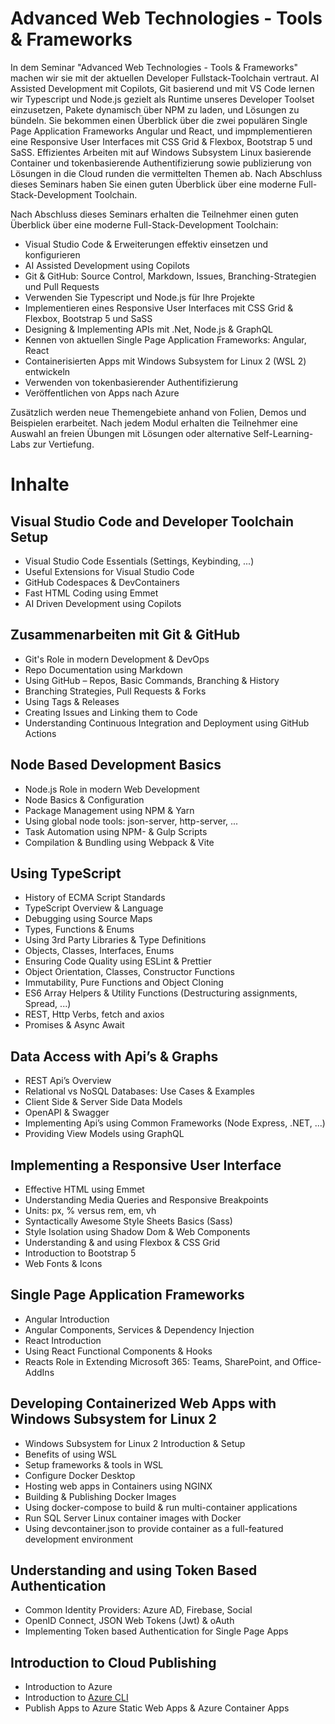 # Advanced Web Technologies - Tools & Frameworks

In dem Seminar "Advanced Web Technologies - Tools & Frameworks" machen wir sie mit der aktuellen Developer Fullstack-Toolchain vertraut. AI Assisted Development mit Copilots, Git basierend und mit VS Code lernen wir Typescript und Node.js gezielt als Runtime unseres Developer Toolset einzusetzen, Pakete dynamisch über NPM zu laden, und Lösungen zu bündeln. Sie bekommen einen Überblick über die zwei populären Single Page Application Frameworks Angular und React, und impmplementieren eine Responsive User Interfaces mit CSS Grid & Flexbox, Bootstrap 5 und SaSS. Effizientes Arbeiten mit auf Windows Subsystem Linux basierende Container und tokenbasierende Authentifizierung sowie publizierung von Lösungen in die Cloud runden die vermittelten Themen ab. Nach Abschluss dieses Seminars haben Sie einen guten Überblick über eine moderne Full-Stack-Development Toolchain.


Nach Abschluss dieses Seminars erhalten die Teilnehmer einen guten Überblick über eine moderne Full-Stack-Development Toolchain:

- Visual Studio Code & Erweiterungen effektiv einsetzen und konfigurieren
- AI Assisted Development using Copilots
- Git & GitHub: Source Control, Markdown, Issues, Branching-Strategien und Pull Requests
- Verwenden Sie Typescript und Node.js für Ihre Projekte
- Implementieren eines Responsive User Interfaces mit CSS Grid & Flexbox, Bootstrap 5 und SaSS
- Designing & Implementing APIs mit .Net, Node.js & GraphQL
- Kennen von aktuellen Single Page Application Frameworks: Angular, React
- Containerisierten Apps mit Windows Subsystem for Linux 2 (WSL 2) entwickeln
- Verwenden von tokenbasierender Authentifizierung
- Veröffentlichen von Apps nach Azure

Zusätzlich werden neue Themengebiete anhand von Folien, Demos und Beispielen erarbeitet. Nach jedem Modul erhalten die Teilnehmer eine Auswahl an freien Übungen mit Lösungen oder alternative Self-Learning-Labs zur Vertiefung.

# Inhalte

## Visual Studio Code and Developer Toolchain Setup

- Visual Studio Code Essentials (Settings, Keybinding, ...)
- Useful Extensions for Visual Studio Code
- GitHub Codespaces & DevContainers
- Fast HTML Coding using Emmet
- AI Driven Development using Copilots

## Zusammenarbeiten mit Git & GitHub

- Git's Role in modern Development & DevOps
- Repo Documentation using Markdown
- Using GitHub – Repos, Basic Commands, Branching & History
- Branching Strategies, Pull Requests & Forks
- Using Tags & Releases
- Creating Issues and Linking them to Code 
- Understanding Continuous Integration and Deployment using GitHub Actions

## Node Based Development Basics

- Node.js Role in modern Web Development
- Node Basics & Configuration
- Package Management using NPM & Yarn
- Using global node tools: json-server, http-server, ...
- Task Automation using NPM- & Gulp Scripts
- Compilation & Bundling using Webpack & Vite

## Using TypeScript

- History of ECMA Script Standards
- TypeScript Overview & Language
- Debugging using Source Maps
- Types, Functions & Enums
- Using 3rd Party Libraries & Type Definitions
- Objects, Classes, Interfaces, Enums
- Ensuring Code Quality using ESLint & Prettier
- Object Orientation, Classes, Constructor Functions 
- Immutability, Pure Functions and Object Cloning
- ES6 Array Helpers & Utility Functions (Destructuring assignments, Spread, ...)
- REST, Http Verbs, fetch and axios
- Promises & Async Await

## Data Access with Api’s & Graphs

- REST Api’s Overview
- Relational vs NoSQL Databases: Use Cases & Examples
- Client Side & Server Side Data Models
- OpenAPI & Swagger
- Implementing Api’s using Common Frameworks (Node Express, .NET, ...)
- Providing View Models using GraphQL

## Implementing a Responsive User Interface

- Effective HTML using Emmet
- Understanding Media Queries and Responsive Breakpoints
- Units: px, % versus rem, em, vh
- Syntactically Awesome Style Sheets Basics (Sass)
- Style Isolation using Shadow Dom & Web Components
- Understanding & and using Flexbox & CSS Grid
- Introduction to Bootstrap 5
- Web Fonts & Icons

## Single Page Application Frameworks

- Angular Introduction
- Angular Components, Services & Dependency Injection
- React Introduction
- Using React Functional Components & Hooks
- Reacts Role in Extending Microsoft 365:  Teams, SharePoint, and Office-AddIns

## Developing Containerized Web Apps with Windows Subsystem for Linux 2

- Windows Subsystem for Linux 2 Introduction & Setup
- Benefits of using WSL
- Setup frameworks & tools in WSL
- Configure Docker Desktop
- Hosting web apps in Containers using NGINX
- Building & Publishing Docker Images
- Using docker-compose to build & run multi-container applications
- Run SQL Server Linux container images with Docker
- Using devcontainer.json to provide container as a full-featured development environment

## Understanding and using Token Based Authentication

- Common Identity Providers: Azure AD, Firebase, Social
- OpenID Connect, JSON Web Tokens (Jwt) & oAuth
- Implementing Token based Authentication for Single Page Apps

## Introduction to Cloud Publishing

- Introduction to Azure
- Introduction to [Azure CLI](https://docs.microsoft.com/en-us/cli/azure/reference-index?view=azure-cli-latest)
- Publish Apps to Azure Static Web Apps & Azure Container Apps